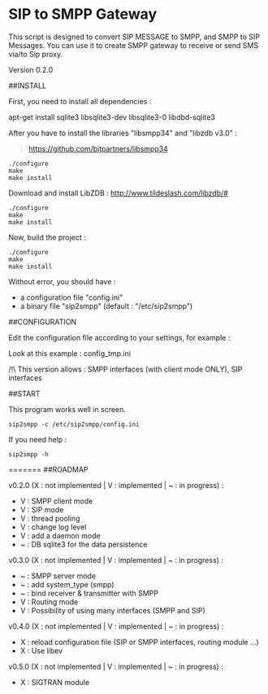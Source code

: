 SIP to SMPP Gateway
========

This script is designed to convert SIP MESSAGE to SMPP, and SMPP to SIP Messages. You can use it to create SMPP gateway to receive or send SMS via/to Sip proxy. 

Version 0.2.0


##INSTALL

  First, you need to install all dependencies :

  apt-get install sqlite3 libsqlite3-dev libsqlite3-0 libdbd-sqlite3
  
  After you have to install the libraries "libsmpp34" and "libzdb v3.0" :

> https://github.com/bjtpartners/libsmpp34

    ./configure
    make
    make install

Download and install LibZDB : http://www.tildeslash.com/libzdb/#

    ./configure
    make
    make install

Now, build the project :
      
    ./configure
    make
    make install
    
  Without error, you should have :
* a configuration file "config.ini"
* a binary file "sip2smpp" (default : "/etc/sip2smpp")
    
##CONFIGURATION

  Edit the configuration file according to your settings, for example :

  Look at this example : config_tmp.ini

  /!\ This version allows : SMPP interfaces (with client mode ONLY), SIP interfaces
	
##START

This program works well in screen.

    sip2smpp -c /etc/sip2smpp/config.ini
  
  If you need help :

    sip2smpp -h

=======
##ROADMAP

v0.2.0 (X : not implemented | V : implemented | ~ : in progress) : 
* V : SMPP client mode 
* V : SIP mode 
* V : thread pooling
* V : change log level
* V : add a daemon mode
* ~ : DB sqlite3 for the data persistence

v0.3.0 (X : not implemented | V : implemented | ~ : in progress) : 
* ~ : SMPP server mode
* ~ : add system_type (smpp)
* ~ : bind receiver & transmitter with SMPP
* V : Routing mode
* V : Possibility of using many interfaces (SMPP and SIP)

v0.4.0 (X : not implemented | V : implemented | ~ : in progress) : 
* X : reload configuration file (SIP or SMPP interfaces, routing module ...)
* X : Use libev

v0.5.0 (X : not implemented | V : implemented | ~ : in progress) : 
* X : SIGTRAN module
